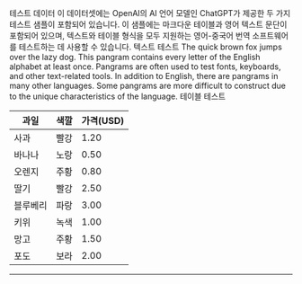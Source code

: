 테스트 데이터
이 데이터셋에는 OpenAI의 AI 언어 모델인 ChatGPT가 제공한 두 가지 테스트 샘플이 포함되어 있습니다.
이 샘플에는 마크다운 테이블과 영어 텍스트 문단이 포함되어 있으며, 텍스트와 테이블 형식을 모두 지원하는 영어-중국어 번역 소프트웨어를 테스트하는 데 사용할 수 있습니다.
텍스트 테스트
The quick brown fox jumps over the lazy dog. This pangram contains every letter of the English
alphabet at least once. Pangrams are often used to test fonts, keyboards, and other text-related
tools. In addition to English, there are pangrams in many other languages. Some pangrams are more
difficult to construct due to the unique characteristics of the language.
테이블 테스트

| 과일 | 색깔 | 가격(USD) |
| --- | --- | --- |
| 사과 | 빨강 | 1.20 |
| 바나나 | 노랑 | 0.50 |
| 오렌지 | 주황 | 0.80 |
| 딸기 | 빨강 | 2.50 |
| 블루베리 | 파랑 | 3.00 |
| 키위 | 녹색 | 1.00 |
| 망고 | 주황 | 1.50 |
| 포도 | 보라 | 2.00 |

---

